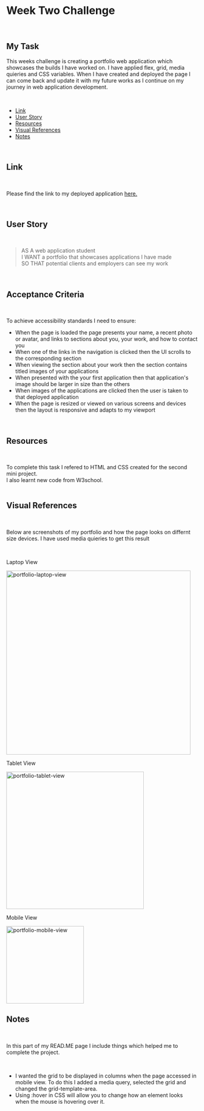 # <h1>Week Two Challenge</h1>
  <br/>
 <h2>My Task</h2> 
   <p>This weeks challenge is creating a portfolio web application which showcases the builds I have worked on. I have applied flex, grid, media quieries and CSS variables. When I have created and deployed the page I can come back and update it with my future works as I continue on my journey in web application development.</p>
  
 <br/>
  <ul>
    <li><a href="https://github.com/tyrkgithub/week-two-challenge/blob/main/README.md#link">Link</a></li>
    <li><a href="https://github.com/tyrkgithub/week-two-challenge/blob/main/README.md#acceptance-criteria">User Story</a></li>
    <li><a href="https://github.com/tyrkgithub/week-two-challenge/blob/main/README.md#resources">Resources</a></li>
    <li><a href="https://github.com/tyrkgithub/week-two-challenge/blob/main/README.md#visual-references">Visual References</a></li>
    <li><a href="https://github.com/tyrkgithub/week-two-challenge/blob/main/README.md#notes">Notes</a></li>
  
  </ul>
  <br/>
  
 <h2>Link</h2>
  
  <br/>
  
  <p> Please find the link to my deployed application <a href="https://tyrkgithub.github.io/week-two-challenge">here.</a> </p>
  
  <br/>
  
 <h2>User Story</h2>
  
  <br/>
  
  >AS A web application student<br/>
     I WANT a portfolio that showcases applications I have made<br/>
     SO THAT potential clients and employers can see my work<br/>
  </p>
  
  <br/>
  
<h2>Acceptance Criteria</h2>

  <br/>
  
  <p>To achieve accessibility standards I need to ensure:</p>
  
  <ul>
    <li>When the page is loaded the page presents your name, a recent photo or avatar, and links to sections about you, your work, and how to contact you</li>
    <li>When one of the links in the navigation is clicked then the UI scrolls to the corresponding section</li>
    <li>When viewing the section about your work then the section contains titled images of your applications</li>
    <li>When presented with the your first application then that application's image should be larger in size than the others</li>
    <li>When images of the applications are clicked then the user is taken to that deployed application</li>
    <li>When the page is resized or viewed on various screens and devices then the layout is responsive and adapts to my viewport</li>
  </ul>
  
  <br/>

<h2>Resources</h2>

  <br/>
 
  <p>To complete this task I refered to HTML and CSS created for the second mini project.<br/>
   I also learnt new code from W3school.<br/>
  
  <br/>

 <h2>Visual References</h2>
 
  <br/>

  <p>Below are screenshots of my portfolio and how the page looks on differnt size devices. I have used media quieries to get this result</p>


  <br/>
    <p>Laptop View</p>
   <img width="485" alt="portfolio-laptop-view" src="https://user-images.githubusercontent.com/118772733/208523563-cade0b58-82fd-4aa3-a4b4-681a58ce1b1f.png">

   <br/>
   <p>Tablet View</p>
<img width="362" alt="portfolio-tablet-view" src="https://user-images.githubusercontent.com/118772733/208523579-6b394336-acb5-479f-b46d-5daa7d723315.png">
<br/>

<p>Mobile View</p>
<img width="204" alt="portfolio-mobile-view" src="https://user-images.githubusercontent.com/118772733/208523583-c5e6f12b-3c9c-4138-a218-aa77366b5306.png">
  
 <h2>Notes</h2>
 

  <br/>
  
  <p>In this part of my READ.ME page I include things which helped me to complete the project.</p>
  
  <br/>
  
  <ul>
   <li>I wanted the grid to be displayed in columns when the page accessed in mobile view. To do this I added a media query, selected the grid and changed the grid-template-area.</li>
   <li>Using :hover in CSS will allow you to change how an element looks when the mouse is hovering over it.</p>



